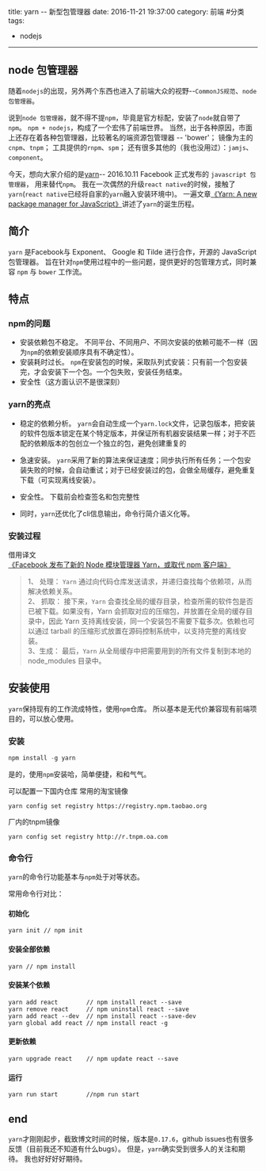 title: yarn -- 新型包管理器
date: 2016-11-21 19:37:00
category: 前端 #分类
tags:
- nodejs
---

## node 包管理器
随着`nodejs`的出现，另外两个东西也进入了前端大众的视野--`CommonJS规范`、`node 包管理器`。

说到`node 包管理器`，就不得不提`npm`，毕竟是官方标配，安装了`node`就自带了`npm`。
`npm + nodejs`，构成了一个宏伟了前端世界。
当然，出于各种原因，市面上还存在着各种包管理器，比较著名的端资源包管理器 -- 'bower'；
镜像为主的`cnpm`、`tnpm`；
工具提供的`rnpm`、`spm`；
还有很多其他的（我也没用过）：`jamjs`、`component`。

今天，想向大家介绍的是[yarn](https://github.com/yarnpkg/yarn)-- 2016.10.11 Facebook 正式发布的 `javascript 包管理器`， 用来替代`npm`。
我在一次偶然的升级`react native`的时候，接触了`yarn`(`react native`已经将自家的`yarn`融入安装环境中)。
一遍文章[《Yarn: A new package manager for JavaScript》](https://code.facebook.com/posts/1840075619545360)讲述了`yarn`的诞生历程。

<!-- more -->
## 简介

`yarn` 是Facebook与 Exponent、 Google 和 Tilde 进行合作，开源的 JavaScript 包管理器。
旨在针对`npm`使用过程中的一些问题，提供更好的包管理方式，同时兼容 `npm` 与 `bower` 工作流。

## 特点

### npm的问题

+ 安装依赖包不稳定。
  不同平台、不同用户、不同次安装的依赖可能不一样（因为`npm`的依赖安装顺序具有不确定性）。
+ 安装耗时过长。
  `npm`在安装包的时候，采取队列式安装：只有前一个包安装完，才会安装下一个包。一个包失败，安装任务结束。
+ 安全性（这方面认识不是很深刻）


### yarn的亮点

+ 稳定的依赖分析。
  `yarn`会自动生成一个`yarn.lock`文件，记录包版本，把安装的软件包版本锁定在某个特定版本，并保证所有机器安装结果一样；对于不匹配的依赖版本的包创立一个独立的包，避免创建重复的

+ 急速安装。
  `yarn`采用了新的算法来保证速度；同步执行所有任务；一个包安装失败的时候，会自动重试；对于已经安装过的包，会做全局缓存，避免重复下载（可实现离线安装）。

+ 安全性。
下载前会检查签名和包完整性

+ 同时，`yarn`还优化了cli信息输出，命令行简介语义化等。


### 安装过程

借用译文[《Facebook 发布了新的 Node 模块管理器 Yarn，或取代 npm 客户端》](http://blog.zhangjd.me/2016/10/12/yarn-a-new-package-manager-for-javascript/)
> 1、 处理： `Yarn` 通过向代码仓库发送请求，并递归查找每个依赖项，从而解决依赖关系。  
> 2、 抓取： 接下来，`Yarn` 会查找全局的缓存目录，检查所需的软件包是否已被下载。如果没有，Yarn 会抓取对应的压缩包，并放置在全局的缓存目录中，因此 Yarn 支持离线安装，同一个安装包不需要下载多次。依赖也可以通过 tarball 的压缩形式放置在源码控制系统中，以支持完整的离线安装。  
> 3、生成： 最后，`Yarn` 从全局缓存中把需要用到的所有文件复制到本地的 node_modules 目录中。

## 安装使用
`yarn`保持现有的工作流成特性，使用`npm`仓库。
所以基本是无代价兼容现有前端项目的，可以放心使用。

### 安装
```js
npm install -g yarn
```
是的，使用`npm`安装哈，简单便捷，和和气气。

可以配置一下国内仓库
常用的淘宝镜像
```
yarn config set registry https://registry.npm.taobao.org
```
厂内的tnpm镜像
```
yarn config set registry http://r.tnpm.oa.com
```

### 命令行
`yarn`的命令行功能基本与`npm`处于对等状态。

常用命令行对比：
#### 初始化
```
yarn init // npm init
```

#### 安装全部依赖
```
yarn // npm install
```

#### 安装某个依赖
```
yarn add react        // npm install react --save
yarn remove react     // npm uninstall react --save
yarn add react --dev  // npm install react --save-dev
yarn global add react // npm install react -g
```

#### 更新依赖
```
yarn upgrade react    // npm update react --save
```

#### 运行
```
yarn run start        //npm run start
```

## end
`yarn`才刚刚起步，截致博文时间的时候，版本是`0.17.6`，github issues也有很多反馈（目前我还不知道有什么bugs）。
但是，`yarn`确实受到很多人的关注和期待。
我也好好好好期待。
